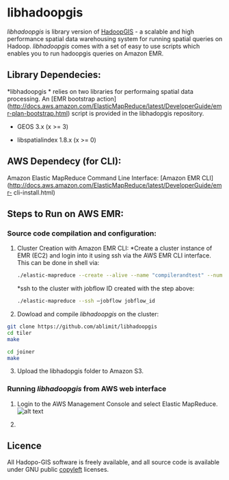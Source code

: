 # libhadoopgis
*libhadoopgis* is library version of [HadoopGIS](https://github.com/Hadoop-GIS/Hadoop-GIS) - a 
scalable and high performance spatial data warehousing system for running spatial queries on 
Hadoop. *libhadoopgis* comes with a set of easy to use scripts which enables you to run 
hadoopgis queries on Amazon EMR.

## Library Dependecies:
*libhadoopgis * relies on two libraries for performaing spatial data processing. An [EMR bootstrap action] (http://docs.aws.amazon.com/ElasticMapReduce/latest/DeveloperGuide/emr-plan-bootstrap.html) script is provided in the libhadopgis repository.

- GEOS 3.x (x >= 3)

- libspatialindex 1.8.x (x >= 0)

## AWS Dependecy (for CLI):
Amazon Elastic MapReduce Command Line Interface: [Amazon EMR CLI] (http://docs.aws.amazon.com/ElasticMapReduce/latest/DeveloperGuide/emr-
cli-install.html)

## Steps to Run on AWS EMR:

### Source code compilation and configuration:

1. Cluster Creation with Amazon EMR CLI:
   *Create a cluster instance of EMR (EC2) and login into it using ssh via the AWS EMR CLI interface. This can be done in shell via:

   ```bash 
   ./elastic-mapreduce --create --alive --name "compilerandtest" --num-instances=1 --master-instance-type=m1.medium
   ```


   *ssh to the cluster with jobflow ID created with the step above:

   ```bash
   ./elastic-mapreduce --ssh –jobflow jobflow_id
   ```

2. Dowload and compile *libhadoopgis* on the cluster:

```bash
git clone https://github.com/ablimit/libhadoopgis
cd tiler
make

cd joiner
make
```

3. Upload the libhadopgis folder to Amazon S3.

### Running *libhadoopgis* from AWS web interface
1. Login to the AWS Management Console and select Elastic MapReduce.
![alt text](https://github.com/ablimit/libhadoopgis/raw/master/documentation/images/1.png "Select EMR")

2. 


## Licence
All Hadopo-GIS software is freely available, and all source code 
is available under GNU public [copyleft](http://www.gnu.org/copyleft/ "copyleft") licenses.


